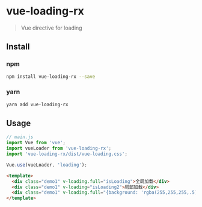 # vue-loading-rx

> Vue directive for loading

## Install  

### npm  
```bash
npm install vue-loading-rx --save
```
### yarn  
```bash
yarn add vue-loading-rx
```

## Usage  

```javascript
// main.js
import Vue from 'vue';
import vueLoader from 'vue-loading-rx';
import 'vue-loading-rx/dist/vue-loading.css';

Vue.use(vueLoader, 'loading');
```
 
```html
<template>
  <div class="demo1" v-loading.full="isLoading">全局加载</div>
  <div class="demo1" v-loading="isLoading2">局部加载</div>
  <div class="demo1" v-loading.full="{background: 'rgba(255,255,255,.5)', show: isLoading3}" >其他配置</div>
</template>
```
